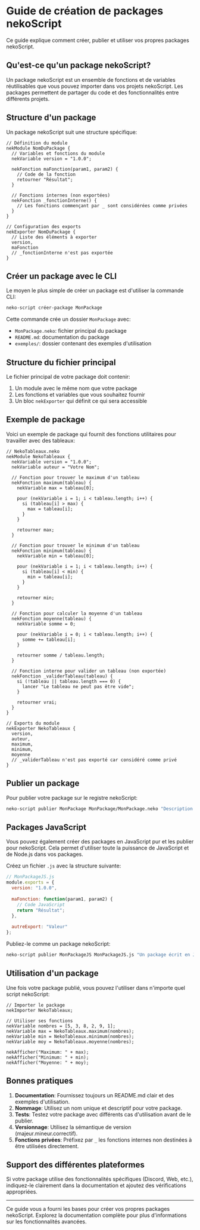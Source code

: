 # Guide de création de packages nekoScript

Ce guide explique comment créer, publier et utiliser vos propres packages nekoScript.

## Qu'est-ce qu'un package nekoScript?

Un package nekoScript est un ensemble de fonctions et de variables réutilisables que vous pouvez importer dans vos projets nekoScript. Les packages permettent de partager du code et des fonctionnalités entre différents projets.

## Structure d'un package

Un package nekoScript suit une structure spécifique:

```
// Définition du module
nekModule NomDuPackage {
  // Variables et fonctions du module
  nekVariable version = "1.0.0";
  
  nekFonction maFonction(param1, param2) {
    // Code de la fonction
    retourner "Résultat";
  }
  
  // Fonctions internes (non exportées)
  nekFonction _fonctionInterne() {
    // Les fonctions commençant par _ sont considérées comme privées
  }
}

// Configuration des exports
nekExporter NomDuPackage {
  // Liste des éléments à exporter
  version,
  maFonction
  // _fonctionInterne n'est pas exportée
}
```

## Créer un package avec le CLI

Le moyen le plus simple de créer un package est d'utiliser la commande CLI:

```bash
neko-script créer-package MonPackage
```

Cette commande crée un dossier `MonPackage` avec:
- `MonPackage.neko`: fichier principal du package
- `README.md`: documentation du package
- `exemples/`: dossier contenant des exemples d'utilisation

## Structure du fichier principal

Le fichier principal de votre package doit contenir:

1. Un module avec le même nom que votre package
2. Les fonctions et variables que vous souhaitez fournir
3. Un bloc `nekExporter` qui définit ce qui sera accessible

## Exemple de package

Voici un exemple de package qui fournit des fonctions utilitaires pour travailler avec des tableaux:

```
// NekoTableaux.neko
nekModule NekoTableaux {
  nekVariable version = "1.0.0";
  nekVariable auteur = "Votre Nom";
  
  // Fonction pour trouver le maximum d'un tableau
  nekFonction maximum(tableau) {
    nekVariable max = tableau[0];
    
    pour (nekVariable i = 1; i < tableau.length; i++) {
      si (tableau[i] > max) {
        max = tableau[i];
      }
    }
    
    retourner max;
  }
  
  // Fonction pour trouver le minimum d'un tableau
  nekFonction minimum(tableau) {
    nekVariable min = tableau[0];
    
    pour (nekVariable i = 1; i < tableau.length; i++) {
      si (tableau[i] < min) {
        min = tableau[i];
      }
    }
    
    retourner min;
  }
  
  // Fonction pour calculer la moyenne d'un tableau
  nekFonction moyenne(tableau) {
    nekVariable somme = 0;
    
    pour (nekVariable i = 0; i < tableau.length; i++) {
      somme += tableau[i];
    }
    
    retourner somme / tableau.length;
  }
  
  // Fonction interne pour valider un tableau (non exportée)
  nekFonction _validerTableau(tableau) {
    si (!tableau || tableau.length === 0) {
      lancer "Le tableau ne peut pas être vide";
    }
    
    retourner vrai;
  }
}

// Exports du module
nekExporter NekoTableaux {
  version,
  auteur,
  maximum,
  minimum,
  moyenne
  // _validerTableau n'est pas exporté car considéré comme privé
}
```

## Publier un package

Pour publier votre package sur le registre nekoScript:

```bash
neko-script publier MonPackage MonPackage/MonPackage.neko "Description de mon package"
```

## Packages JavaScript

Vous pouvez également créer des packages en JavaScript pur et les publier pour nekoScript. Cela permet d'utiliser toute la puissance de JavaScript et de Node.js dans vos packages.

Créez un fichier `.js` avec la structure suivante:

```javascript
// MonPackageJS.js
module.exports = {
  version: "1.0.0",
  
  maFonction: function(param1, param2) {
    // Code JavaScript
    return "Résultat";
  },
  
  autreExport: "Valeur"
};
```

Publiez-le comme un package nekoScript:

```bash
neko-script publier MonPackageJS MonPackageJS.js "Un package écrit en JavaScript"
```

## Utilisation d'un package

Une fois votre package publié, vous pouvez l'utiliser dans n'importe quel script nekoScript:

```
// Importer le package
nekImporter NekoTableaux;

// Utiliser ses fonctions
nekVariable nombres = [5, 3, 8, 2, 9, 1];
nekVariable max = NekoTableaux.maximum(nombres);
nekVariable min = NekoTableaux.minimum(nombres);
nekVariable moy = NekoTableaux.moyenne(nombres);

nekAfficher("Maximum: " + max);
nekAfficher("Minimum: " + min);
nekAfficher("Moyenne: " + moy);
```

## Bonnes pratiques

1. **Documentation**: Fournissez toujours un README.md clair et des exemples d'utilisation.
2. **Nommage**: Utilisez un nom unique et descriptif pour votre package.
3. **Tests**: Testez votre package avec différents cas d'utilisation avant de le publier.
4. **Versionnage**: Utilisez la sémantique de version (majeur.mineur.correctif).
5. **Fonctions privées**: Préfixez par `_` les fonctions internes non destinées à être utilisées directement.

## Support des différentes plateformes

Si votre package utilise des fonctionnalités spécifiques (Discord, Web, etc.), indiquez-le clairement dans la documentation et ajoutez des vérifications appropriées.

---

Ce guide vous a fourni les bases pour créer vos propres packages nekoScript. Explorez la documentation complète pour plus d'informations sur les fonctionnalités avancées.